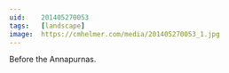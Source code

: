 ```yaml
---
uid:	201405270053
tags:	[landscape]
image:	https://cmhelmer.com/media/201405270053_1.jpg
---
```


Before the Annapurnas.
